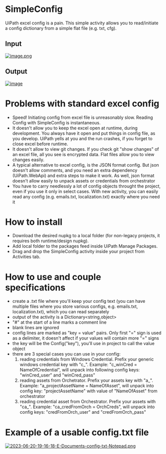 # SimpleConfig
UiPath excel config is a pain. This simple activity allows you to read/initiate a config dictionary from a simple flat file (e.g. txt, cfg).
  ## Input
[![image.png](https://i.postimg.cc/T1p6WHM2/image.png)](https://postimg.cc/4HkMDPxj)
  ## Output
[![image](https://i.postimg.cc/Wb0rkzSk/2023-06-15-14-43-12-Blank-Process1-Ui-Path-Studio-Community.png)](https://postimg.cc/Ln6ndHc9)

# Problems with standard excel config
* Speed! Initiating config from excel file is unreasonably slow. Reading Config with SimpleConfig is instantaneous.
* It doesn't allow you to keep the excel open at runtime, during development. You always have it open and put things in config file, as you develop. UiPath yells at you and the run crashes, if you forget to close excel before runtime.
* It doesn't allow to view git changes. If you check git "show changes" of an excel file, all you see is encrypted data. Flat files allow you to view changes easily.
* A typical alternative to excel config, is the JSON format config. But json doesn't allow comments, and you need an extra dependency (UiPath.WebApi) and extra steps to make it work. As well, json format doesn't allow easily to unpack assets or credentials from orchestrator
* You have to carry needlessly a lot of config objects throught the project, even if you use it only in select cases. With new activity, you can easily read any config (e.g. emails.txt, localization.txt) exactly where you need it


# How to install
* Download the desired nupkg to a local folder (for non-legacy projects, it requires both runtime/design nupkg).
* Add local folder to the packages feed inside UiPath Manage Packages.
* Drag and drop the SimpleConfig activity inside your project from Activities tab.

# How to use and couple specifications
* create a .txt file where you'll keep your config text (you can have multiple files where you store various configs, e.g. emails.txt, localization.txt), which you can read separately
* output of the activity is a Dictionary<string,object>
* "#" at the start of a line marks a comment line
* blank lines are ignored
* config lines are marked as "key = value" pairs. Only first "=" sign is used as a delimiter, it doesn't affect if your values will contain more "=" signs
* the key will be the Config("key"), you'll use in project to call the value object
* there are 3 special cases you can use in your config:
  1) reading credentials from Windows Credential. Prefix your generic windows credential key with "c_". Example: "c_winCred = NameOfCredential", will unpack into following config keys: "winCred_user" and "winCred_pass"
  2) reading assets from Orchetrator. Prefix your assets key with "a_". Example: "a_projectAssetName = NameOfAsset", will unpack into config key: "projectAssetName" with value of "NameOfAsset" from orchestrator
  3) reading credential asset from Orchestrator. Prefix your assets with "ca_". Example: "ca_credFromOrch = OrchCreds", will unpack into config keys: "credFromOrch_user" and "credFromOrch_pass"


# Example of a usable config.txt file
[![2023-06-20-19-16-18-E-Documents-config-txt-Notepad.png](https://i.postimg.cc/vZHjxjfF/2023-06-20-19-16-18-E-Documents-config-txt-Notepad.png)](https://postimg.cc/xchgW66t)
